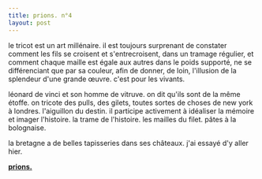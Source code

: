 ```yaml
---
title: prions. n°4
layout: post
---
```


le tricot est un art millénaire. il est toujours surprenant de constater comment les fils se croisent et s'entrecroisent, dans un tramage régulier, et comment chaque maille est égale aux autres dans le poids supporté, ne se différenciant que par sa couleur, afin de donner, de loin, l'illusion de la splendeur d'une grande œuvre. c'est pour les vivants.

léonard de vinci et son homme de vitruve. on dit qu'ils sont de la même étoffe. on tricote des pulls, des gilets, toutes sortes de choses de new york à londres. l'aiguillon du destin. il participe activement à idéaliser la mémoire et imager l'histoire. la trame de l'histoire. les mailles du filet. pâtes à la bolognaise.

la bretagne a de belles tapisseries dans ses châteaux. j'ai essayé d'y aller hier.

[**prions.**](../prions.html)
